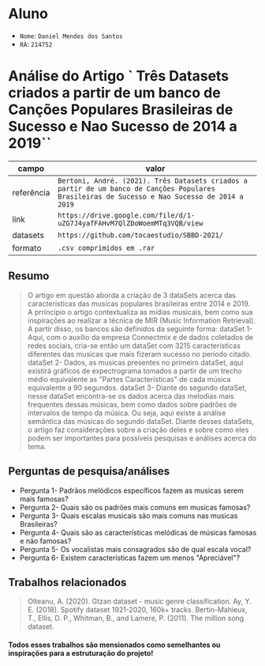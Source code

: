 
# Aluno
* `Nome`: `Daniel Mendes dos Santos`
* `RA`: `214752`
# Análise do Artigo ` Três Datasets criados a partir de um banco de Canções Populares Brasileiras de Sucesso e Nao Sucesso de 2014 a 2019``

| campo | valor |
|------------|----------------------------------------|
| referência | `Bertoni, André. (2021). Três Datasets criados a partir de um banco de Canções Populares Brasileiras de Sucesso e Nao Sucesso de 2014 a 2019` |
| link       | `https://drive.google.com/file/d/1-uZG7J4yafFAHvM7QlZDoWoemMTq3VQB/view` |
| datasets | `https://github.com/tocaestudio/SBBD-2021/` |
| formato | `.csv comprimidos em .rar` |

## Resumo

> O artigo em questão aborda a criação de 3 dataSets acerca das características das musicas populares brasileiras entre 2014 e 2019. A prrincípio o artigo contextualiza as mídias musicais, bem como sua inspirações ao realizar a técnica de MIR (Music Information Retrieval). A partir disso, os bancos são definidos da seguinte forma:
>dataSet 1- Aqui, com o auxílio da empresa Connectmix e de dados coletados de redes sociais, cria-se então um dataSet com 3215 características diferentes das musicas que mais fizeram sucesso no período citado.
>dataSet 2- Dados, as musicas presentes no primeiro dataSet, aqui existirá gráficos de expectrograma tomados a partir de um trecho médio equivalente as "Partes Características" de cada música equivalente a 90 segundos.
>dataSet 3- Diante do segundo dataSet, nesse dataSet encontra-se os dados acerca das melodias mais frequentes dessas músicas, bem como dados sobre padrões de intervalos de tempo da música. Ou seja, aqui existe a análise semântica das músicas do segundo dataSet.
>Diante desses dataSets, o artigo faz considerações sobre a criação deles e sobre como eles podem ser importantes para possíveis pesquisas e análises acerca do tema.

## Perguntas de pesquisa/análises

* Pergunta 1- Padrãos melódicos específicos fazem as musicas serem mais famosas?
* Pergunta 2- Quais são os padrões mais comuns em musicas famosas?
* Pergunta 3- Quais escalas musicais são mais comuns nas musicas Brasileiras?
* Pergunta 4- Quais são as características melódicas de músicas famosas e não famosas?
* Pergunta 5- Os vocalistas mais consagrados são de qual escala vocal?
* Pergunta 6- Existem características fazem um menos "Apreciável"?

## Trabalhos relacionados

> Olteanu, A. (2020). Gtzan dataset - music genre classification.
>Ay, Y. E. (2018). Spotify dataset 1921-2020, 160k+ tracks.
>Bertin-Mahieux, T., Ellis, D. P., Whitman, B., and Lamere, P. (2011). The million song dataset.
#### Todos esses trabalhos são mensionados como semelhantes ou inspirações para a estruturação do projeto!
